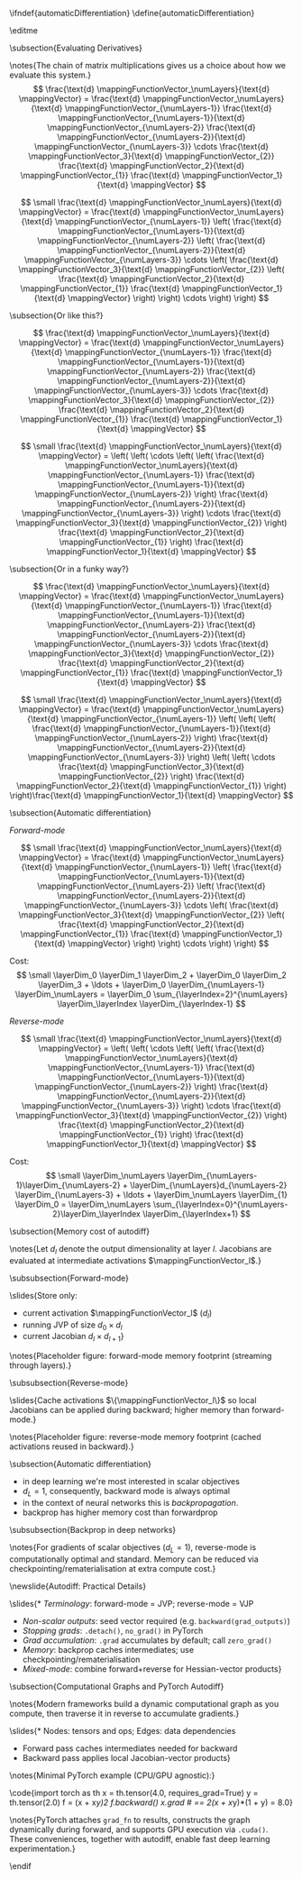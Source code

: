 \ifndef{automaticDifferentiation}
\define{automaticDifferentiation}

\editme

\subsection{Evaluating Derivatives}

\notes{The chain of matrix multiplications gives us a choice about how we evaluate this system.}
$$
\frac{\text{d} \mappingFunctionVector_\numLayers}{\text{d} \mappingVector} = \frac{\text{d} \mappingFunctionVector_\numLayers}{\text{d} \mappingFunctionVector_{\numLayers-1}} \frac{\text{d} \mappingFunctionVector_{\numLayers-1}}{\text{d} \mappingFunctionVector_{\numLayers-2}} \frac{\text{d} \mappingFunctionVector_{\numLayers-2}}{\text{d} \mappingFunctionVector_{\numLayers-3}} \cdots \frac{\text{d} \mappingFunctionVector_3}{\text{d} \mappingFunctionVector_{2}} \frac{\text{d} \mappingFunctionVector_2}{\text{d} \mappingFunctionVector_{1}} \frac{\text{d} \mappingFunctionVector_1}{\text{d} \mappingVector} 
$$

$$
\small
\frac{\text{d} \mappingFunctionVector_\numLayers}{\text{d} \mappingVector} = \frac{\text{d} \mappingFunctionVector_\numLayers}{\text{d} \mappingFunctionVector_{\numLayers-1}} \left( \frac{\text{d} \mappingFunctionVector_{\numLayers-1}}{\text{d} \mappingFunctionVector_{\numLayers-2}} \left( \frac{\text{d} \mappingFunctionVector_{\numLayers-2}}{\text{d} \mappingFunctionVector_{\numLayers-3}} \cdots \left( \frac{\text{d} \mappingFunctionVector_3}{\text{d} \mappingFunctionVector_{2}} \left( \frac{\text{d} \mappingFunctionVector_2}{\text{d} \mappingFunctionVector_{1}} \frac{\text{d} \mappingFunctionVector_1}{\text{d} \mappingVector} \right) \right) \cdots \right) \right)
$$

\subsection{Or like this?}

$$
\frac{\text{d} \mappingFunctionVector_\numLayers}{\text{d} \mappingVector} = \frac{\text{d} \mappingFunctionVector_\numLayers}{\text{d} \mappingFunctionVector_{\numLayers-1}} \frac{\text{d} \mappingFunctionVector_{\numLayers-1}}{\text{d} \mappingFunctionVector_{\numLayers-2}} \frac{\text{d} \mappingFunctionVector_{\numLayers-2}}{\text{d} \mappingFunctionVector_{\numLayers-3}} \cdots \frac{\text{d} \mappingFunctionVector_3}{\text{d} \mappingFunctionVector_{2}} \frac{\text{d} \mappingFunctionVector_2}{\text{d} \mappingFunctionVector_{1}} \frac{\text{d} \mappingFunctionVector_1}{\text{d} \mappingVector} 
$$

$$
\small
\frac{\text{d} \mappingFunctionVector_\numLayers}{\text{d} \mappingVector} = \left( \left( \cdots \left( \left( \frac{\text{d} \mappingFunctionVector_\numLayers}{\text{d} \mappingFunctionVector_{\numLayers-1}} \frac{\text{d} \mappingFunctionVector_{\numLayers-1}}{\text{d} \mappingFunctionVector_{\numLayers-2}}  \right) \frac{\text{d} \mappingFunctionVector_{\numLayers-2}}{\text{d} \mappingFunctionVector_{\numLayers-3}} \right) \cdots \frac{\text{d} \mappingFunctionVector_3}{\text{d} \mappingFunctionVector_{2}} \right) \frac{\text{d} \mappingFunctionVector_2}{\text{d} \mappingFunctionVector_{1}} \right) \frac{\text{d} \mappingFunctionVector_1}{\text{d} \mappingVector} 
$$

\subsection{Or in a funky way?}

$$
\frac{\text{d} \mappingFunctionVector_\numLayers}{\text{d} \mappingVector} = \frac{\text{d} \mappingFunctionVector_\numLayers}{\text{d} \mappingFunctionVector_{\numLayers-1}} \frac{\text{d} \mappingFunctionVector_{\numLayers-1}}{\text{d} \mappingFunctionVector_{\numLayers-2}} \frac{\text{d} \mappingFunctionVector_{\numLayers-2}}{\text{d} \mappingFunctionVector_{\numLayers-3}} \cdots \frac{\text{d} \mappingFunctionVector_3}{\text{d} \mappingFunctionVector_{2}} \frac{\text{d} \mappingFunctionVector_2}{\text{d} \mappingFunctionVector_{1}} \frac{\text{d} \mappingFunctionVector_1}{\text{d} \mappingVector} 
$$

$$
\small
\frac{\text{d} \mappingFunctionVector_\numLayers}{\text{d} \mappingVector} = \frac{\text{d} \mappingFunctionVector_\numLayers}{\text{d} \mappingFunctionVector_{\numLayers-1}} \left( \left( \left( \frac{\text{d} \mappingFunctionVector_{\numLayers-1}}{\text{d} \mappingFunctionVector_{\numLayers-2}}  \right) \frac{\text{d} \mappingFunctionVector_{\numLayers-2}}{\text{d} \mappingFunctionVector_{\numLayers-3}} \right) \left( \left( \cdots \frac{\text{d} \mappingFunctionVector_3}{\text{d} \mappingFunctionVector_{2}} \right) \frac{\text{d} \mappingFunctionVector_2}{\text{d} \mappingFunctionVector_{1}} \right) \right)\frac{\text{d} \mappingFunctionVector_1}{\text{d} \mappingVector} 
$$

\subsection{Automatic differentiation}

*Forward-mode*

$$
\small
\frac{\text{d} \mappingFunctionVector_\numLayers}{\text{d} \mappingVector} = \frac{\text{d} \mappingFunctionVector_\numLayers}{\text{d} \mappingFunctionVector_{\numLayers-1}} \left( \frac{\text{d} \mappingFunctionVector_{\numLayers-1}}{\text{d} \mappingFunctionVector_{\numLayers-2}} \left( \frac{\text{d} \mappingFunctionVector_{\numLayers-2}}{\text{d} \mappingFunctionVector_{\numLayers-3}} \cdots \left( \frac{\text{d} \mappingFunctionVector_3}{\text{d} \mappingFunctionVector_{2}} \left( \frac{\text{d} \mappingFunctionVector_2}{\text{d} \mappingFunctionVector_{1}} \frac{\text{d} \mappingFunctionVector_1}{\text{d} \mappingVector} \right) \right) \cdots \right) \right)
$$

Cost: 
$$
\small
\layerDim_0 \layerDim_1 \layerDim_2 + \layerDim_0 \layerDim_2 \layerDim_3 + \ldots + \layerDim_0 \layerDim_{\numLayers-1} \layerDim_\numLayers = \layerDim_0 \sum_{\layerIndex=2}^{\numLayers} \layerDim_\layerIndex \layerDim_{\layerIndex-1}
$$


*Reverse-mode*

$$
\small
\frac{\text{d} \mappingFunctionVector_\numLayers}{\text{d} \mappingVector} = \left( \left( \cdots \left( \left( \frac{\text{d} \mappingFunctionVector_\numLayers}{\text{d} \mappingFunctionVector_{\numLayers-1}} \frac{\text{d} \mappingFunctionVector_{\numLayers-1}}{\text{d} \mappingFunctionVector_{\numLayers-2}}  \right) \frac{\text{d} \mappingFunctionVector_{\numLayers-2}}{\text{d} \mappingFunctionVector_{\numLayers-3}} \right) \cdots \frac{\text{d} \mappingFunctionVector_3}{\text{d} \mappingFunctionVector_{2}} \right) \frac{\text{d} \mappingFunctionVector_2}{\text{d} \mappingFunctionVector_{1}} \right) \frac{\text{d} \mappingFunctionVector_1}{\text{d} \mappingVector} 
$$

Cost:
$$
\small
 \layerDim_\numLayers \layerDim_{\numLayers-1}\layerDim_{\numLayers-2} + \layerDim_{\numLayers}d_{\numLayers-2} \layerDim_{\numLayers-3} + \ldots + \layerDim_\numLayers \layerDim_{1} \layerDim_0 = \layerDim_\numLayers \sum_{\layerIndex=0}^{\numLayers-2}\layerDim_\layerIndex \layerDim_{\layerIndex+1}
$$

\subsection{Memory cost of autodiff}

\notes{Let $d_l$ denote the output dimensionality at layer $l$. Jacobians are evaluated at intermediate activations $\mappingFunctionVector_l$.}

\subsubsection{Forward-mode}

\slides{Store only:
* current activation $\mappingFunctionVector_l$ ($d_l$)
* running JVP of size $d_0 \times d_l$
* current Jacobian $d_l \times d_{l+1}$}

\notes{Placeholder figure: forward-mode memory footprint (streaming through layers).}

\subsubsection{Reverse-mode}

\slides{Cache activations $\{\mappingFunctionVector_l\}$ so local Jacobians can be applied during backward; higher memory than forward-mode.}

\notes{Placeholder figure: reverse-mode memory footprint (cached activations reused in backward).}

\subsection{Automatic differentiation}

* in deep learning we're most interested in scalar objectives
* $d_L=1$, consequently, backward mode is always optimal
* in the context of neural networks this is *backpropagation*.
* backprop has higher memory cost than forwardprop

\subsubsection{Backprop in deep networks}

\notes{For gradients of scalar objectives ($d_L=1$), reverse-mode is computationally optimal and standard. Memory can be reduced via checkpointing/rematerialisation at extra compute cost.}

\newslide{Autodiff: Practical Details}

\slides{* *Terminology*: forward-mode = JVP; reverse-mode = VJP
* *Non-scalar outputs*: seed vector required (e.g. `backward(grad_outputs)`)
* *Stopping grads*: `.detach()`, `no_grad()` in PyTorch
* *Grad accumulation*: `.grad` accumulates by default; call `zero_grad()`
* *Memory*: backprop caches intermediates; use checkpointing/rematerialisation
* *Mixed-mode*: combine forward+reverse for Hessian-vector products}

\subsection{Computational Graphs and PyTorch Autodiff}

\notes{Modern frameworks build a dynamic computational graph as you compute, then traverse it in reverse to accumulate gradients.}

\slides{* Nodes: tensors and ops; Edges: data dependencies
* Forward pass caches intermediates needed for backward
* Backward pass applies local Jacobian-vector products}

\notes{Minimal PyTorch example (CPU/GPU agnostic):}

\code{import torch as th
x = th.tensor(4.0, requires_grad=True)
y = th.tensor(2.0)
f = (x + x*y)*2
f.backward()
x.grad  # == 2*(x + x*y)*(1 + y) = 8.0}

\notes{PyTorch attaches `grad_fn` to results, constructs the graph dynamically during forward, and supports GPU execution via `.cuda()`. These conveniences, together with autodiff, enable fast deep learning experimentation.}

\endif
